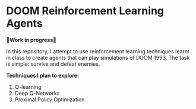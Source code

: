 # DOOM Reinforcement Learning Agents

**🚧Work in progress🚧**

In this repository, I attempt to use reinforcement learning techniques learnt in class to create agents that can play simulations of DOOM 1993. The task is simple: survive and defeat enemies.

**Techniques I plan to explore:**

1. Q-learning
2. Deep Q-Networks
3. Proximal Policy Optimization
